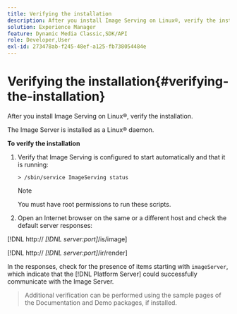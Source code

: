 ```yaml
---
title: Verifying the installation
description: After you install Image Serving on Linux®, verify the installation.
solution: Experience Manager
feature: Dynamic Media Classic,SDK/API
role: Developer,User
exl-id: 273478ab-f245-48ef-a125-fb738054484e
---
```

# Verifying the installation{#verifying-the-installation}

After you install Image Serving on Linux®, verify the installation.

The Image Server is installed as a Linux® daemon.

**To verify the installation** 

1. Verify that Image Serving is configured to start automatically and that it is running:

   `> /sbin/service ImageServing status`

   >[!NOTE]
   >
   >You must have root permissions to run these scripts.

1. Open an Internet browser on the same or a different host and check the default server responses:

[!DNL http:// *[!DNL server:port]*/is/image]

[!DNL  http:// *[!DNL server:port]*/ir/render]

   In the responses, check for the presence of items starting with `imageServer`, which indicate that the [!DNL Platform Server] could successfully communicate with the Image Server.

>Additional verification can be performed using the sample pages of the Documentation and Demo packages, if installed.
